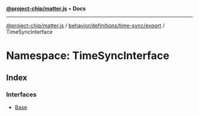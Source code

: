 [**@project-chip/matter.js**](../../../../../../README.md) • **Docs**

***

[@project-chip/matter.js](../../../../../../modules.md) / [behavior/definitions/time-sync/export](../../README.md) / TimeSyncInterface

# Namespace: TimeSyncInterface

## Index

### Interfaces

- [Base](interfaces/Base.md)
